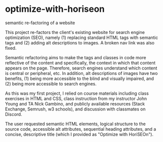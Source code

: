# optimize-with-horiseon
semantic re-factoring of a website

This project re-factors the client's existing website for search engine optimization (SEO), namely (1) replacing standard HTML tags with semantic tags and (2) adding alt descriptions to images. A broken nav link was also fixed.

Semantic refactoring aims to make the tags and classes in code more reflective of the content and specifically, the context in which that content appears on the page. Therefore, search engines understand which content is central or peripheral, etc. In addition, alt descriptions of images have two benefits, (1) being more accessible to the blind and visually impaired, and (2) being more accessible to search engines.

As this was my first project, I relied on course materials including class exercises in HTML and CSS, class instruction from my instructor John Young and TA Nick Gambino, and publicly available resources (Stack Exchange, Semrush, w3 schools), and discussion with classmates on Discord.

The user requested semantic HTML elements, logical structure to the source code, accessible alt attributes, sequential heading attributes, and a concise, descriptive title (which I provided as "Optimize with HoriSEOn").
